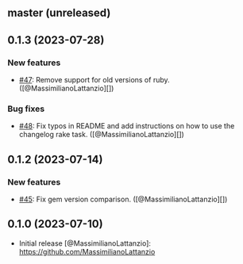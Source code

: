 ## master (unreleased)

## 0.1.3 (2023-07-28)

### New features

* [#47](https://github.com/solidusio/rubocop-solidus/pull/47): Remove support for old versions of ruby. ([@MassimilianoLattanzio][])

### Bug fixes

* [#48](https://github.com/solidusio/rubocop-solidus/pull/48): Fix typos in README and add instructions on how to use the changelog rake task. ([@MassimilianoLattanzio][])

## 0.1.2 (2023-07-14)

### New features

* [#45](https://github.com/solidusio/rubocop-solidus/pull/45): Fix gem version comparison. ([@MassimilianoLattanzio][])

## 0.1.0 (2023-07-10)

- Initial release
[@MassimilianoLattanzio]: https://github.com/MassimilianoLattanzio
